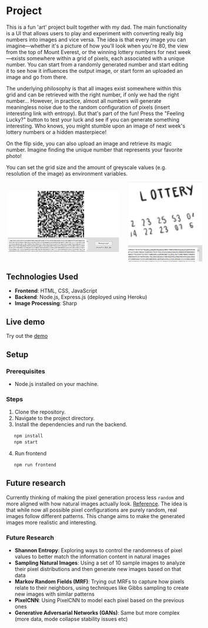 # Project

This is a fun 'art' project built together with my dad. The main functionality is a UI that allows users to play and experiment with converting really big numbers into images and vice versa. The idea is that every image you can imagine—whether it's a picture of how you'll look when you're 80, the view from the top of Mount Everest, or the winning lottery numbers for next week—exists somewhere within a grid of pixels, each associated with a unique number. You can start from a randomly generated number and start editing it to see how it influences the output image, or start form an uploaded an image and go from there.

The underlying philosophy is that all images exist somewhere within this grid and can be retrieved with the right number, if only we had the right number... However, in practice, almost all numbers will generate meaningless noise due to the random configuration of pixels (insert interesting link with entropy). But that's part of the fun! Press the "Feeling Lucky?" button to test your luck and see if you can generate something interesting. Who knows, you might stumble upon an image of next week's lottery numbers or a hidden masterpiece!

On the flip side, you can also upload an image and retrieve its magic number. Imagine finding the unique number that represents your favorite photo!

You can set the grid size and the amount of greyscale values (e.g. resolution of the image) as environment variables.

<div style="display: flex; align-items: center;">
  <img src="images/random.png" alt="Random Image" style="padding: 5px; width: 60%;" />
  <img src="images/lottooo.png" alt="Lottery Numbers" style="width: 40%; margin-left: 20px;" />
</div>



## Technologies Used

- **Frontend**: HTML, CSS, JavaScript
- **Backend**: Node.js, Express.js (deployed using Heroku)
- **Image Processing**: Sharp

## Live demo

Try out the [demo](https://arnepannemans.github.io/hiddenFutures/)

## Setup

### Prerequisites

- Node.js installed on your machine.

### Steps

1. Clone the repository.
2. Navigate to the project directory.
3. Install the dependencies and run the backend.

```bash
   npm install
   npm start
```
4. Run frontend

```bash
   npm run frontend
```

## Future research

Currently thinking of making the pixel generation process less `random` and more aligned with how natural images actually look. [Reference](https://hal.science/hal-00453249/document). The idea is that while now all possible pixel configurations are purely random, real images follow different patterns. This change aims to make the generated images more realistic and interesting.

### Future Research

- **Shannon Entropy**: Exploring ways to control the randomness of pixel values to better match the information content in natural images
- **Sampling Natural Images**: Using a set of 10 sample images to analyze their pixel distributions and then generate new images based on that data
- **Markov Random Fields (MRF)**: Trying out MRFs to capture how pixels relate to their neighbors, using techniques like Gibbs sampling to create new images with similar patterns
- **PixelCNN**: Using PixelCNN to model each pixel based on the previous ones
- **Generative Adversarial Networks (GANs)**: Same but more complex (more data, mode collapse stability issues etc)